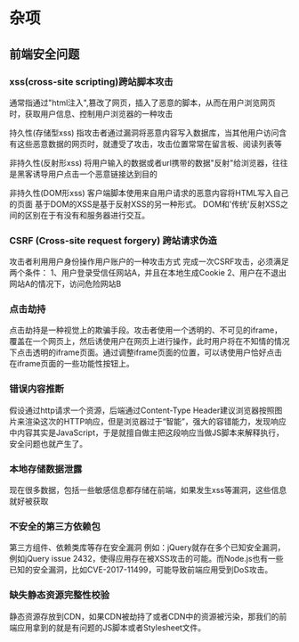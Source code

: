 # 杂项

## 前端安全问题

### xss(cross-site scripting)跨站脚本攻击

通常指通过"html注入",篡改了网页，插入了恶意的脚本，从而在用户浏览网页时，获取用户信息、控制用户浏览器的一种攻击

持久性(存储型xss)
指攻击者通过漏洞将恶意内容写入数据库，当其他用户访问含有这些恶意数据的网页时，就遭受了攻击，攻击位置常常在留言板、阅读列表等

非持久性(反射形xss)
将用户输入的数据或者url携带的数据"反射"给浏览器，往往是黑客诱导用户点击一个恶意链接达到目的

非持久性(DOM形xss)
客户端脚本使用来自用户请求的恶意内容将HTML写入自己的页面 基于DOM的XSS是基于反射XSS的另一种形式。 DOM和'传统'反射XSS之间的区别在于有没有和服务器进行交互。

### CSRF (Cross-site request forgery) 跨站请求伪造

攻击者利用用户身份操作用户账户的一种攻击方式 完成一次CSRF攻击，必须满足两个条件： 1、用户登录受信任网站A，并且在本地生成Cookie 2、用户在不退出网站A的情况下，访问危险网站B

### 点击劫持

点击劫持是一种视觉上的欺骗手段。攻击者使用一个透明的、不可见的iframe，覆盖在一个网页上，然后诱使用户在网页上进行操作，此时用户将在不知情的情况下点击透明的iframe页面。通过调整iframe页面的位置，可以诱使用户恰好点击在iframe页面的一些功能性按钮上。

### 错误内容推断

假设通过http请求一个资源，后端通过Content-Type Header建议浏览器按照图片来渲染这次的HTTP响应，但是浏览器过于“智能”，强大的容错能力，发现响应中内容其实是JavaScript，于是就擅自做主把这段响应当做JS脚本来解释执行，安全问题也就产生了。

### 本地存储数据泄露

现在很多数据，包括一些敏感信息都存储在前端，如果发生xss等漏洞，这些信息就好被获取

### 不安全的第三方依赖包

第三方组件、依赖类库等存在安全漏洞 例如：jQuery就存在多个已知安全漏洞，例如jQuery issue 2432，使得应用存在被XSS攻击的可能。而Node.js也有一些已知的安全漏洞，比如CVE-2017-11499，可能导致前端应用受到DoS攻击。

### 缺失静态资源完整性校验

静态资源存放到CDN，如果CDN被劫持了或者CDN中的资源被污染，那我们的前端应用拿到的就是有问题的JS脚本或者Stylesheet文件。